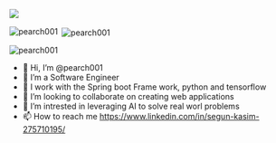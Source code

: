 
<p align="center" style="display: flex;"> 

  <a href="mailto:kasimoluwasegun@gmail.com" target="_blank">
  <img src="https://img.shields.io/badge/email me-%23D14836.svg?&style=for-the-badge&logo=gmail&logoColor=white" />
</a>&nbsp;&nbsp;
</p>

<p><img align="left" src="https://github-readme-stats.vercel.app/api/top-langs?username=pearch001" alt="pearch001" /></p>

<p>&nbsp;<img align="center" src="https://github-readme-stats.vercel.app/api?username=pearch001" alt="pearch001" /></p>

<p><img align="center" src="https://github-readme-streak-stats.herokuapp.com/?user=pearch001" alt="pearch001" /></p>


- 👋 Hi, I’m @pearch001
- 👀 I’m a Software Engineer
- 🌱 I work with the Spring boot Frame work, python and tensorflow
- 💞️ I’m looking to collaborate on creating web applications
- 💞️ I’m intrested in leveraging AI to solve real worl problems
- 📫 How to reach me https://www.linkedin.com/in/segun-kasim-275710195/

<!---
pearch001/pearch001 is a ✨ special ✨ repository because its `README.md` (this file) appears on your GitHub profile.
You can click the Preview link to take a look at your changes.
--->
